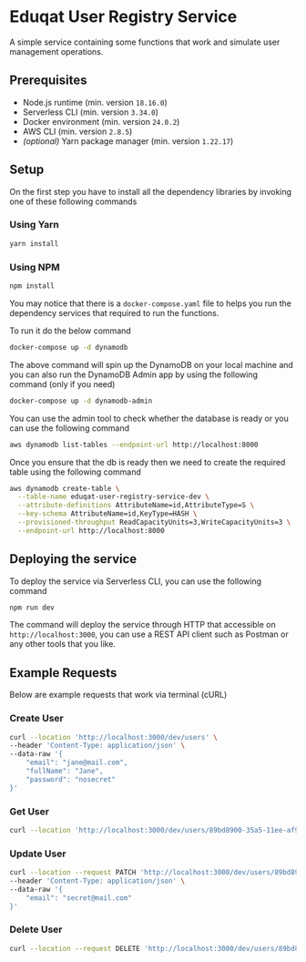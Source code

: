# Eduqat User Registry Service

A simple service containing some functions that work and simulate user management operations.

## Prerequisites

- Node.js runtime (min. version `18.16.0`)
- Serverless CLI (min. version `3.34.0`)
- Docker environment (min. version `24.0.2`)
- AWS CLI (min. version `2.8.5`)
- *(optional)* Yarn package manager (min. version `1.22.17`)

## Setup

On the first step you have to install all the dependency libraries by invoking one of these following commands

### Using Yarn

```bash
yarn install
```

### Using NPM

```bash
npm install
```

You may notice that there is a `docker-compose.yaml` file to helps you run the dependency services that required to run the functions.

To run it do the below command

```bash
docker-compose up -d dynamodb
```

The above command will spin up the DynamoDB on your local machine and you can also run the DynamoDB Admin app by using the following command (only if you need)

```bash
docker-compose up -d dynamodb-admin
```

You can use the admin tool to check whether the database is ready or you can use the following command

```bash
aws dynamodb list-tables --endpoint-url http://localhost:8000
```

Once you ensure that the db is ready then we need to create the required table using the following command

```bash
aws dynamodb create-table \
  --table-name eduqat-user-registry-service-dev \
  --attribute-definitions AttributeName=id,AttributeType=S \
  --key-schema AttributeName=id,KeyType=HASH \
  --provisioned-throughput ReadCapacityUnits=3,WriteCapacityUnits=3 \
  --endpoint-url http://localhost:8000
```

## Deploying the service

To deploy the service via Serverless CLI, you can use the following command

```bash
npm run dev
```

The command will deploy the service through HTTP that accessible on `http://localhost:3000`, you can use a REST API client such as Postman or any other tools that you like.

## Example Requests

Below are example requests that work via terminal (cURL)

### Create User

```bash
curl --location 'http://localhost:3000/dev/users' \
--header 'Content-Type: application/json' \
--data-raw '{
    "email": "jane@mail.com",
    "fullName": "Jane",
    "password": "nosecret"
}'
```

### Get User

```bash
curl --location 'http://localhost:3000/dev/users/89bd8900-35a5-11ee-af91-3558f5d64746'
```

### Update User

```bash
curl --location --request PATCH 'http://localhost:3000/dev/users/89bd8900-35a5-11ee-af91-3558f5d64746' \
--header 'Content-Type: application/json' \
--data-raw '{
    "email": "secret@mail.com"
}'
```

### Delete User

```bash
curl --location --request DELETE 'http://localhost:3000/dev/users/89bd8900-35a5-11ee-af91-3558f5d64746'
```
